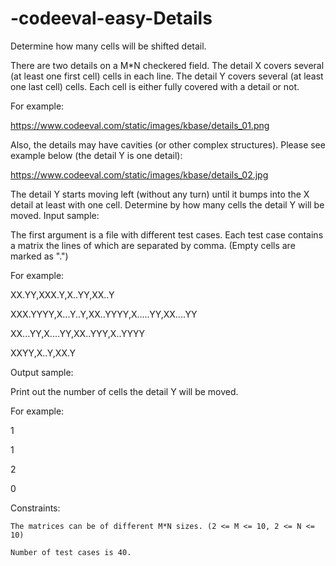 # -codeeval-easy-Details
Determine how many cells will be shifted detail.

 There are two details on a M*N checkered field. The detail X covers several (at least one first cell) cells in each line. The detail Y covers several (at least one last cell) cells. Each cell is either fully covered with a detail or not.

For example:

https://www.codeeval.com/static/images/kbase/details_01.png

 Also, the details may have cavities (or other complex structures). Please see example below (the detail Y is one detail): 
 
 https://www.codeeval.com/static/images/kbase/details_02.jpg
 
  The detail Y starts moving left (without any turn) until it bumps into the X detail at least with one cell. Determine by how many cells the detail Y will be moved.
Input sample:

The first argument is a file with different test cases. Each test case contains a matrix the lines of which are separated by comma. (Empty cells are marked as ".")

For example:

XX.YY,XXX.Y,X..YY,XX..Y

XXX.YYYY,X...Y..Y,XX..YYYY,X.....YY,XX....YY

XX...YY,X....YY,XX..YYY,X..YYYY

XXYY,X..Y,XX.Y

Output sample:

Print out the number of cells the detail Y will be moved.

For example:

1

1

2

0

Constraints:

    The matrices can be of different M*N sizes. (2 <= M <= 10, 2 <= N <= 10)
    
    Number of test cases is 40.


